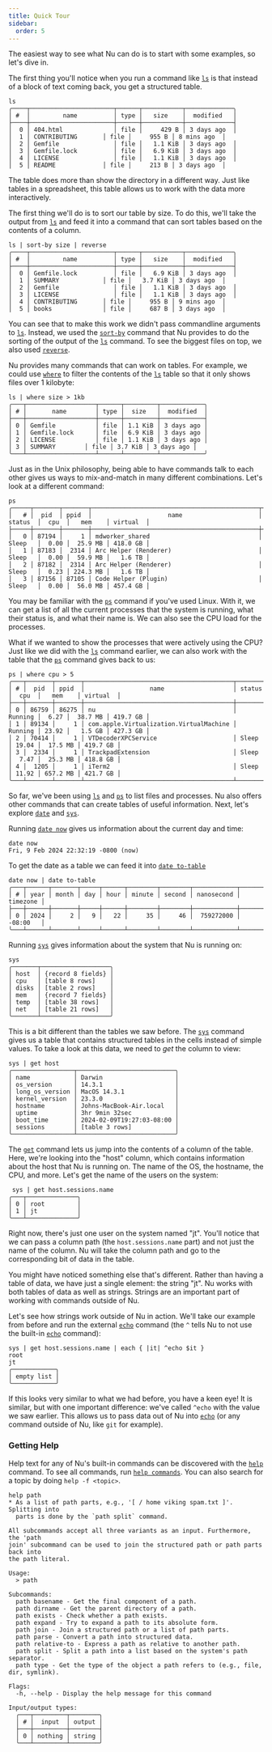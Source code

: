 ```yaml
---
title: Quick Tour
sidebar:
  order: 5
---
```


The easiest way to see what Nu can do is to start with some examples, so let's dive in.

The first thing you'll notice when you run a command like [`ls`](/commands/docs/ls) is that instead of a block of text coming back, you get a structured table.

```nu
ls
╭────┬───────────────────────┬──────┬───────────┬─────────────╮
│ #  │         name          │ type │   size    │  modified   │
├────┼───────────────────────┼──────┼───────────┼─────────────┤
│  0 │ 404.html              │ file │     429 B │ 3 days ago  │
│  1 │ CONTRIBUTING       │ file │     955 B │ 8 mins ago  │
│  2 │ Gemfile               │ file │   1.1 KiB │ 3 days ago  │
│  3 │ Gemfile.lock          │ file │   6.9 KiB │ 3 days ago  │
│  4 │ LICENSE               │ file │   1.1 KiB │ 3 days ago  │
│  5 │ README             │ file │     213 B │ 3 days ago  │
```

The table does more than show the directory in a different way. Just like tables in a spreadsheet, this table allows us to work with the data more interactively.

The first thing we'll do is to sort our table by size. To do this, we'll take the output from [`ls`](/commands/docs/ls) and feed it into a command that can sort tables based on the contents of a column.

```nu
ls | sort-by size | reverse
╭────┬───────────────────────┬──────┬───────────┬─────────────╮
│ #  │         name          │ type │   size    │  modified   │
├────┼───────────────────────┼──────┼───────────┼─────────────┤
│  0 │ Gemfile.lock          │ file │   6.9 KiB │ 3 days ago  │
│  1 │ SUMMARY            │ file │   3.7 KiB │ 3 days ago  │
│  2 │ Gemfile               │ file │   1.1 KiB │ 3 days ago  │
│  3 │ LICENSE               │ file │   1.1 KiB │ 3 days ago  │
│  4 │ CONTRIBUTING       │ file │     955 B │ 9 mins ago  │
│  5 │ books              │ file │     687 B │ 3 days ago  │
```

You can see that to make this work we didn't pass commandline arguments to [`ls`](/commands/docs/ls). Instead, we used the [`sort-by`](/commands/docs/sort-by) command that Nu provides to do the sorting of the output of the [`ls`](/commands/docs/ls) command. To see the biggest files on top, we also used [`reverse`](/commands/docs/reverse).

Nu provides many commands that can work on tables. For example, we could use [`where`](/commands/docs/where) to filter the contents of the [`ls`](/commands/docs/ls) table so that it only shows files over 1 kilobyte:

```nu
ls | where size > 1kb
╭───┬───────────────────┬──────┬─────────┬────────────╮
│ # │       name        │ type │  size   │  modified  │
├───┼───────────────────┼──────┼─────────┼────────────┤
│ 0 │ Gemfile           │ file │ 1.1 KiB │ 3 days ago │
│ 1 │ Gemfile.lock      │ file │ 6.9 KiB │ 3 days ago │
│ 2 │ LICENSE           │ file │ 1.1 KiB │ 3 days ago │
│ 3 │ SUMMARY        │ file │ 3.7 KiB │ 3 days ago │
╰───┴───────────────────┴──────┴─────────┴────────────╯
```

Just as in the Unix philosophy, being able to have commands talk to each other gives us ways to mix-and-match in many different combinations. Let's look at a different command:

```nu
ps
╭─────┬───────┬───────┬──────────────────────────────────────────────┬─────────┬───────┬──────────┬──────────╮
│   # │  pid  │ ppid  │                     name                     │ status  │  cpu  │   mem    │ virtual  │
├─────┼───────┼───────┼──────────────────────────────────────────────┼─────────┼───────┼──────────┼──────────┤
│   0 │ 87194 │     1 │ mdworker_shared                              │ Sleep   │  0.00 │  25.9 MB │ 418.0 GB │
│   1 │ 87183 │  2314 │ Arc Helper (Renderer)                        │ Sleep   │  0.00 │  59.9 MB │   1.6 TB │
│   2 │ 87182 │  2314 │ Arc Helper (Renderer)                        │ Sleep   │  0.23 │ 224.3 MB │   1.6 TB │
│   3 │ 87156 │ 87105 │ Code Helper (Plugin)                         │ Sleep   │  0.00 │  56.0 MB │ 457.4 GB │
```

You may be familiar with the [`ps`](/commands/docs/ps) command if you've used Linux. With it, we can get a list of all the current processes that the system is running, what their status is, and what their name is. We can also see the CPU load for the processes.

What if we wanted to show the processes that were actively using the CPU? Just like we did with the [`ls`](/commands/docs/ls) command earlier, we can also work with the table that the [`ps`](/commands/docs/ps) command gives back to us:

```nu
ps | where cpu > 5
╭───┬───────┬───────┬─────────────────────────────────────────┬─────────┬───────┬──────────┬──────────╮
│ # │  pid  │ ppid  │                  name                   │ status  │  cpu  │   mem    │ virtual  │
├───┼───────┼───────┼─────────────────────────────────────────┼─────────┼───────┼──────────┼──────────┤
│ 0 │ 86759 │ 86275 │ nu                                      │ Running │  6.27 │  38.7 MB │ 419.7 GB │
│ 1 │ 89134 │     1 │ com.apple.Virtualization.VirtualMachine │ Running │ 23.92 │   1.5 GB │ 427.3 GB │
│ 2 │ 70414 │     1 │ VTDecoderXPCService                     │ Sleep   │ 19.04 │  17.5 MB │ 419.7 GB │
│ 3 │  2334 │     1 │ TrackpadExtension                       │ Sleep   │  7.47 │  25.3 MB │ 418.8 GB │
│ 4 │  1205 │     1 │ iTerm2                                  │ Sleep   │ 11.92 │ 657.2 MB │ 421.7 GB │
╰───┴───────┴───────┴─────────────────────────────────────────┴─────────┴───────┴──────────┴──────────╯
```

So far, we've been using [`ls`](/commands/docs/ls) and [`ps`](/commands/docs/ps) to list files and processes. Nu also offers other commands that can create tables of useful information. Next, let's explore [`date`](/commands/docs/date) and [`sys`](/commands/docs/sys).

Running [`date now`](/commands/docs/date_now) gives us information about the current day and time:

```nu
date now
Fri, 9 Feb 2024 22:32:19 -0800 (now)
```

To get the date as a table we can feed it into [`date to-table`](/commands/docs/date_to-table)

```nu
date now | date to-table
╭───┬──────┬───────┬─────┬──────┬────────┬────────┬────────────┬──────────╮
│ # │ year │ month │ day │ hour │ minute │ second │ nanosecond │ timezone │
├───┼──────┼───────┼─────┼──────┼────────┼────────┼────────────┼──────────┤
│ 0 │ 2024 │     2 │   9 │   22 │     35 │     46 │  759272000 │ -08:00   │
╰───┴──────┴───────┴─────┴──────┴────────┴────────┴────────────┴──────────╯
```

Running [`sys`](/commands/docs/sys) gives information about the system that Nu is running on:

```nu
sys
╭───────┬───────────────────╮
│ host  │ {record 8 fields} │
│ cpu   │ [table 8 rows]    │
│ disks │ [table 2 rows]    │
│ mem   │ {record 7 fields} │
│ temp  │ [table 38 rows]   │
│ net   │ [table 21 rows]   │
╰───────┴───────────────────╯
```

This is a bit different than the tables we saw before. The [`sys`](/commands/docs/sys) command gives us a table that contains structured tables in the cells instead of simple values. To take a look at this data, we need to _get_ the column to view:

```nu
sys | get host
╭─────────────────┬───────────────────────────╮
│ name            │ Darwin                    │
│ os_version      │ 14.3.1                    │
│ long_os_version │ MacOS 14.3.1              │
│ kernel_version  │ 23.3.0                    │
│ hostname        │ Johns-MacBook-Air.local   │
│ uptime          │ 3hr 9min 32sec            │
│ boot_time       │ 2024-02-09T19:27:03-08:00 │
│ sessions        │ [table 3 rows]            │
╰─────────────────┴───────────────────────────╯
```

The [`get`](/commands/docs/get) command lets us jump into the contents of a column of the table. Here, we're looking into the "host" column, which contains information about the host that Nu is running on. The name of the OS, the hostname, the CPU, and more. Let's get the name of the users on the system:

```nu
 sys | get host.sessions.name
╭───┬──────────────╮
│ 0 │ root         │
│ 1 │ jt           │
╰───┴──────────────╯
```

Right now, there's just one user on the system named "jt". You'll notice that we can pass a column path (the `host.sessions.name` part) and not just the name of the column. Nu will take the column path and go to the corresponding bit of data in the table.

You might have noticed something else that's different. Rather than having a table of data, we have just a single element: the string "jt". Nu works with both tables of data as well as strings. Strings are an important part of working with commands outside of Nu.

Let's see how strings work outside of Nu in action. We'll take our example from before and run the external [`echo`](/commands/docs/echo) command (the `^` tells Nu to not use the built-in [`echo`](/commands/docs/echo) command):

```nu
sys | get host.sessions.name | each { |it| ^echo $it }
root
jt
╭────────────╮
│ empty list │
╰────────────╯
```

If this looks very similar to what we had before, you have a keen eye! It is similar, but with one important difference: we've called `^echo` with the value we saw earlier. This allows us to pass data out of Nu into [`echo`](/commands/docs/echo) (or any command outside of Nu, like `git` for example).

### Getting Help

Help text for any of Nu's built-in commands can be discovered with the [`help`](/commands/docs/help) command. To see all commands, run [`help commands`](/commands/docs/help_commands). You can also search for a topic by doing `help -f <topic>`.

```nu
help path
* As a list of path parts, e.g., '[ / home viking spam.txt ]'. Splitting into
  parts is done by the `path split` command.

All subcommands accept all three variants as an input. Furthermore, the 'path
join' subcommand can be used to join the structured path or path parts back into
the path literal.

Usage:
  > path

Subcommands:
  path basename - Get the final component of a path.
  path dirname - Get the parent directory of a path.
  path exists - Check whether a path exists.
  path expand - Try to expand a path to its absolute form.
  path join - Join a structured path or a list of path parts.
  path parse - Convert a path into structured data.
  path relative-to - Express a path as relative to another path.
  path split - Split a path into a list based on the system's path separator.
  path type - Get the type of the object a path refers to (e.g., file, dir, symlink).

Flags:
  -h, --help - Display the help message for this command

Input/output types:
  ╭───┬─────────┬────────╮
  │ # │  input  │ output │
  ├───┼─────────┼────────┤
  │ 0 │ nothing │ string │
  ╰───┴─────────┴────────╯
```
